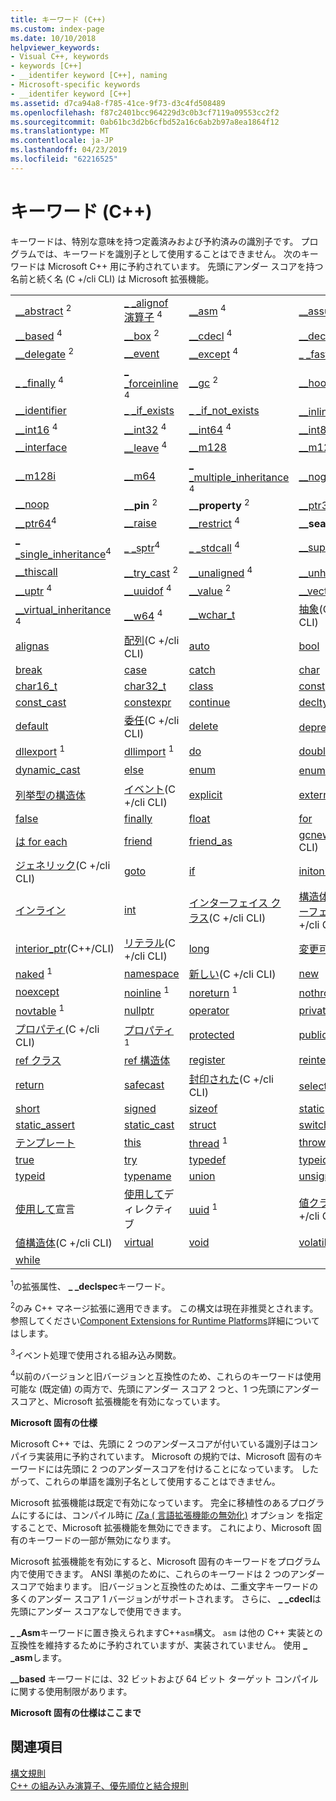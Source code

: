 ```yaml
---
title: キーワード (C++)
ms.custom: index-page
ms.date: 10/10/2018
helpviewer_keywords:
- Visual C++, keywords
- keywords [C++]
- __identifer keyword [C++], naming
- Microsoft-specific keywords
- __identifer keyword [C++]
ms.assetid: d7ca94a8-f785-41ce-9f73-d3c4fd508489
ms.openlocfilehash: f87c2401bcc964229d3c0b3cf7119a09553cc2f2
ms.sourcegitcommit: 0ab61bc3d2b6cfbd52a16c6ab2b97a8ea1864f12
ms.translationtype: MT
ms.contentlocale: ja-JP
ms.lasthandoff: 04/23/2019
ms.locfileid: "62216525"
---
```

# <a name="keywords-c"></a>キーワード (C++)

キーワードは、特別な意味を持つ定義済みおよび予約済みの識別子です。 プログラムでは、キーワードを識別子として使用することはできません。 次のキーワードは Microsoft C++ 用に予約されています。 先頭にアンダー スコアを持つ名前と続く名 (C +/cli CLI) は Microsoft 拡張機能。

|||||
|-|-|-|-|
|[__abstract](../dotnet/declaration-of-a-managed-class-type.md) <sup>2</sup>|[_ _alignof 演算子](alignof-operator.md) <sup>4</sup>|[__asm](../assembler/inline/asm.md) <sup>4</sup>|[__assume](../intrinsics/assume.md) <sup>4</sup>|
|[__based](based-pointers-cpp.md) <sup>4</sup>|[__box](../dotnet/value-type-semantics.md) <sup>2</sup>|[__cdecl](cdecl.md) <sup>4</sup>|[__declspec](declspec.md) <sup>4</sup>|
|[__delegate](../dotnet/delegates-and-events.md) <sup>2</sup>|[__event](event.md)|[__except](try-except-statement.md) <sup>4</sup>|[_ _fastcall](fastcall.md) <sup>4</sup>|
|[_ _finally](try-finally-statement.md) <sup>4</sup>|[_ _forceinline](inline-functions-cpp.md) <sup>4</sup>|[__gc](../dotnet/declaration-of-a-clr-reference-class-object.md) <sup>2</sup>|[__hook](hook.md) <sup>3</sup>|
|[__identifier](../extensions/identifier-cpp-cli.md)|[_ _if_exists](if-exists-statement.md)|[_ _if_not_exists](if-not-exists-statement.md)|[__inline](inline-functions-cpp.md) <sup>4</sup>|
|[__int16](int8-int16-int32-int64.md) <sup>4</sup>|[__int32](int8-int16-int32-int64.md) <sup>4</sup>|[__int64](int8-int16-int32-int64.md) <sup>4</sup>|[__int8](int8-int16-int32-int64.md) <sup>4</sup>|
|[__interface](interface.md)|[__leave](try-finally-statement.md) <sup>4</sup>|[__m128](m128.md)|[__m128d](m128d.md)|
|[__m128i](m128i.md)|[__m64](m64.md)|[_ _multiple_inheritance](inheritance-keywords.md) <sup>4</sup>|[__nogc](../dotnet/declaration-of-a-clr-reference-class-object.md) <sup>2</sup>|
|[__noop](../intrinsics/noop.md)|**__pin** <sup>2</sup>|**__property** <sup>2</sup>|[__ptr32](ptr32-ptr64.md) <sup>4</sup>|
|[__ptr64](ptr32-ptr64.md)<sup>4</sup>|[__raise](raise.md)|[__restrict](extension-restrict.md) <sup>4</sup>|**__sealed** <sup>2</sup>|
|[_ _single_inheritance](inheritance-keywords.md)<sup>4</sup>|[_ _sptr](sptr-uptr.md)<sup>4</sup>|[_ _stdcall](stdcall.md) <sup>4</sup>|[__super](super.md)|
|[__thiscall](thiscall.md)|[__try_cast](../dotnet/cast-notation-and-introduction-of-safe-cast-angles.md) <sup>2</sup>|[__unaligned](unaligned.md) <sup>4</sup>|[__unhook](unhook.md) <sup>3</sup>|
|[__uptr](sptr-uptr.md) <sup>4</sup>|[__uuidof](uuidof-operator.md) <sup>4</sup>|[__value](../dotnet/value-type-semantics.md) <sup>2</sup>|[__vectorcall](vectorcall.md) <sup>4</sup>|
|[__virtual_inheritance](inheritance-keywords.md) <sup>4</sup>|[__w64](w64.md) <sup>4</sup>|[__wchar_t](fundamental-types-cpp.md)|[抽象](../extensions/abstract-cpp-component-extensions.md)(C +/cli CLI)|
|[alignas](align-cpp.md)|[配列](../extensions/arrays-cpp-component-extensions.md)(C +/cli CLI)|[auto](auto-keyword.md)|[bool](bool-cpp.md)|
|[break](break-statement-cpp.md)|[case](switch-statement-cpp.md)|[catch](try-throw-and-catch-statements-cpp.md)|[char](fundamental-types-cpp.md)|
|[char16_t](char-wchar-t-char16-t-char32-t.md)|[char32_t](char-wchar-t-char16-t-char32-t.md)|[class](class-cpp.md)|[const](const-cpp.md)|
|[const_cast](const-cast-operator.md)|[constexpr](constexpr-cpp.md)|[continue](continue-statement-cpp.md)|[decltype](decltype-cpp.md)|
|[default](switch-statement-cpp.md)|[委任](../extensions/delegate-cpp-component-extensions.md)(C +/cli CLI)|[delete](delete-operator-cpp.md)|[deprecated](deprecated-cpp.md) <sup>1</sup>|
|[dllexport](dllexport-dllimport.md) <sup>1</sup>|[dllimport](dllexport-dllimport.md) <sup>1</sup>|[do](do-while-statement-cpp.md)|[double](fundamental-types-cpp.md)|
|[dynamic_cast](dynamic-cast-operator.md)|[else](if-else-statement-cpp.md)|[enum](enumerations-cpp.md)|[enum クラス](../extensions/enum-class-cpp-component-extensions.md)|
|[列挙型の構造体](../extensions/enum-class-cpp-component-extensions.md)|[イベント](../extensions/event-cpp-component-extensions.md)(C +/cli CLI)|[explicit](user-defined-type-conversions-cpp.md)|[extern](using-extern-to-specify-linkage.md)|
|[false](false-cpp.md)|[finally](../dotnet/finally.md)|[float](fundamental-types-cpp.md)|[for](for-statement-cpp.md)|
|[は for each](../dotnet/for-each-in.md)|[friend](friend-cpp.md)|[friend_as](../preprocessor/hash-using-directive-cpp.md)|[gcnew](../extensions/ref-new-gcnew-cpp-component-extensions.md)(C +/cli CLI)|
|[ジェネリック](../extensions/generics-cpp-component-extensions.md)(C +/cli CLI)|[goto](goto-statement-cpp.md)|[if](if-else-statement-cpp.md)|[initonly](../dotnet/initonly-cpp-cli.md)|
|[インライン](inline-functions-cpp.md)|[int](fundamental-types-cpp.md)|[インターフェイス クラス](../extensions/interface-class-cpp-component-extensions.md)(C +/cli CLI)|[構造体をインターフェイス](../extensions/interface-class-cpp-component-extensions.md)(C +/cli CLI)|
|[interior_ptr](../extensions/interior-ptr-cpp-cli.md)(C++/CLI)|[リテラル](../extensions/literal-cpp-component-extensions.md)(C +/cli CLI)|[long](fundamental-types-cpp.md)|[変更可能です](mutable-data-members-cpp.md)|
|[naked](naked-cpp.md) <sup>1</sup>|[namespace](namespaces-cpp.md)|[新しい](../extensions/new-new-slot-in-vtable-cpp-component-extensions.md)(C +/cli CLI)|[new](new-operator-cpp.md)|
|[noexcept](noexcept-cpp.md)|[noinline](noinline.md) <sup>1</sup>|[noreturn](noreturn.md) <sup>1</sup>|[nothrow](nothrow-cpp.md) <sup>1</sup>|
|[novtable](novtable.md) <sup>1</sup>|[nullptr](nullptr.md)|[operator](operator-overloading.md)|[private](private-cpp.md)|
|[プロパティ](../extensions/property-cpp-component-extensions.md)(C +/cli CLI)|[プロパティ](property-cpp.md) <sup>1</sup>|[protected](protected-cpp.md)|[public](public-cpp.md)|
|[ref クラス](../extensions/classes-and-structs-cpp-component-extensions.md)|[ref 構造体](../extensions/classes-and-structs-cpp-component-extensions.md)|[register](storage-classes-cpp.md#register)|[reinterpret_cast](reinterpret-cast-operator.md)|
|[return](return-statement-cpp.md)|[safecast](../extensions/safe-cast-cpp-component-extensions.md)|[封印された](../extensions/sealed-cpp-component-extensions.md)(C +/cli CLI)|[selectany](selectany.md) <sup>1</sup>|
|[short](fundamental-types-cpp.md)|[signed](fundamental-types-cpp.md)|[sizeof](sizeof-operator.md)|[static](storage-classes-cpp.md)|
|[static_assert](static-assert.md)|[static_cast](static-cast-operator.md)|[struct](struct-cpp.md)|[switch](switch-statement-cpp.md)|
|[テンプレート](templates-cpp.md)|[this](this-pointer.md)|[thread](thread.md) <sup>1</sup>|[throw](try-throw-and-catch-statements-cpp.md)|
|[true](true-cpp.md)|[try](try-throw-and-catch-statements-cpp.md)|[typedef](aliases-and-typedefs-cpp.md)|[typeid](typeid-operator.md)|
|[typeid](../extensions/typeid-cpp-component-extensions.md)|[typename](typename.md)|[union](unions.md)|[unsigned](fundamental-types-cpp.md)|
|[使用して](using-declaration.md)宣言|[使用して](namespaces-cpp.md#using_directives)ディレクティブ|[uuid](uuid-cpp.md) <sup>1</sup>|[値クラス](../extensions/classes-and-structs-cpp-component-extensions.md)(C +/cli CLI)|
|[値構造体](../extensions/classes-and-structs-cpp-component-extensions.md)(C +/cli CLI)|[virtual](virtual-cpp.md)|[void](void-cpp.md)|[volatile](volatile-cpp.md)|
|[while](while-statement-cpp.md)|

<sup>1</sup>の拡張属性、 **_ _declspec**キーワード。

<sup>2</sup>のみ C++ マネージ拡張に適用できます。 この構文は現在非推奨とされます。 参照してください[Component Extensions for Runtime Platforms](../extensions/component-extensions-for-runtime-platforms.md)詳細についてはします。

<sup>3</sup>イベント処理で使用される組み込み関数。

<sup>4</sup>以前のバージョンと旧バージョンと互換性のため、これらのキーワードは使用可能な (既定値) の両方で、先頭にアンダー スコア 2 つと、1 つ先頭にアンダー スコアと、Microsoft 拡張機能を有効になっています。

**Microsoft 固有の仕様**

Microsoft C++ では、先頭に 2 つのアンダースコアが付いている識別子はコンパイラ実装用に予約されています。 Microsoft の規約では、Microsoft 固有のキーワードには先頭に 2 つのアンダースコアを付けることになっています。 したがって、これらの単語を識別子名として使用することはできません。

Microsoft 拡張機能は既定で有効になっています。 完全に移植性のあるプログラムにするには、コンパイル時に [/Za \( 言語拡張機能の無効化)](../build/reference/za-ze-disable-language-extensions.md) オプション を指定することで、Microsoft 拡張機能を無効にできます。 これにより、Microsoft 固有のキーワードの一部が無効になります。

Microsoft 拡張機能を有効にすると、Microsoft 固有のキーワードをプログラム内で使用できます。 ANSI 準拠のために、これらのキーワードは 2 つのアンダースコアで始まります。 旧バージョンと互換性のためは、二重文字キーワードの多くのアンダー スコア 1 バージョンがサポートされます。 さらに、 **_ _cdecl**は先頭にアンダー スコアなしで使用できます。

**_ _Asm**キーワードに置き換えられますC++`asm`構文。 `asm` は他の C++ 実装との互換性を維持するために予約されていますが、実装されていません。 使用 **_ _asm**します。

**__based** キーワードには、32 ビットおよび 64 ビット ターゲット コンパイルに関する使用制限があります。

**Microsoft 固有の仕様はここまで**

## <a name="see-also"></a>関連項目

[構文規則](../cpp/lexical-conventions.md)<br/>
[C++ の組み込み演算子、優先順位と結合規則](../cpp/cpp-built-in-operators-precedence-and-associativity.md)